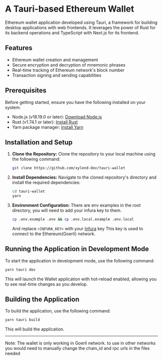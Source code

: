 # A Tauri-based Ethereum Wallet

Ethereum wallet application developed using Tauri, a framework for building desktop applications with web frontends. It leverages the power of Rust for its backend operations and TypeScript with Next.js for its frontend.

## Features

- Ethereum wallet creation and management
- Secure encryption and decryption of mnemonic phrases
- Real-time tracking of Ethereum network's block number
- Transaction signing and sending capabilities

## Prerequisites

Before getting started, ensure you have the following installed on your system:

- Node.js (v18.19.0 or later): [Download Node.js](https://nodejs.org/en/download/)
- Rust (v1.74.1 or later): [Install Rust](https://www.rust-lang.org/tools/install)
- Yarn package manager: [Install Yarn](https://yarnpkg.com/getting-started/install)

## Installation and Setup

1. **Clone the Repository:**
   Clone the repository to your local machine using the following command:

   ```bash
   git clone https://github.com/xylend-dev/tauri-wallet
   ```

2. **Install Dependencies:**
   Navigate to the cloned repository's directory and install the required dependencies:

   ```bash
   cd tauri-wallet
   yarn
   ```

3. **Environment Configuration:**
   There are env examples in the root directory, you will need to add your infura key to them.

   ```bash
   cp .env.example .env && cp .env.local.example .env.local
   ```

   And replace `<INFURA_KEY>` with your [Infura](https://app.infura.io/) key
   This key is used to connect to the Ethereum(Goerli) network.

## Running the Application in Development Mode

To start the application in development mode, use the following command:

```bash
yarn tauri dev
```

This will launch the Wallet application with hot-reload enabled, allowing you to see real-time changes as you develop.

## Building the Application

To build the application, use the following command:

```bash
yarn tauri build
```

This will build the application.

---

Note: The wallet is only working in Goerli network. to use in other networks you would need to manually change the chain_id and rpc urls in the files needed
